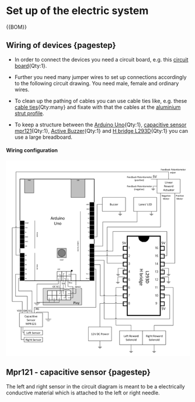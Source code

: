 # Set up of the electric system

{{BOM}}

## Wiring of devices {pagestep}

- In order to connect the devices you need a circuit board, e.g. this [circuit board](electronic.yml#circuit_board){Qty:1}. 

- Further you need many jumper wires to set up connections accordingly to the following circuit drawing. You need male, female and ordinary wires. 

- To clean up the pathing of cables you can use cable ties like, e.g. these [cable ties](connectors.yml#cable_tie){Qty:many} and fixate with that the cables at the [aluminium strut profile](framework.yml#20x20Rod).

- To keep a structure between the [Arduino Uno](electronic.yml#Arduino_Uno){Qty:1}, [capacitive sensor mpr121](electronic.yml#mpr121){Qty:1}, [Active Buzzer](electronic.yml#Keyes_KY-012){Qty:1}
 and [H bridge L293D](electronic.yml#L293D){Qty:1} you can use a large breadboard.

#### Wiring configuration
![](images/arduino_schematic.png)





## Mpr121 - capacitive sensor  {pagestep}

The left and right sensor in the circuit diagram is meant to be a electrically conductive material which is attached to the left or right needle.



